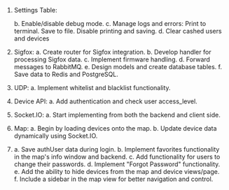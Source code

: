 1. Settings Table: 

    b. Enable/disable debug mode.
    c. Manage logs and errors:
        Print to terminal.
        Save to file.
        Disable printing and saving.
    d. Clear cashed users and devices


3. Sigfox: 
        a. Create router for Sigfox integration.
        b. Develop handler for processing Sigfox data.
        c. Implement firmware handling.
        d. Forward messages to RabbitMQ.
        e. Design models and create database tables.
        f. Save data to Redis and PostgreSQL.

4. UDP:
    a. Implement whitelist and blacklist functionality.

6. Device API:
    a. Add authentication and check user access_level.

7. Socket.IO:
    a. Start implementing from both the backend and client side.

8. Map:
    a. Begin by loading devices onto the map.
    b. Update device data dynamically using Socket.IO.

9. 
    a. Save authUser data during login.
    b. Implement favorites functionality in the map's info window and backend.
    c. Add functionality for users to change their passwords.
    d. Implement "Forgot Password" functionality.
    e. Add the ability to hide devices from the map and device views/page.
    f. Include a sidebar in the map view for better navigation and control.